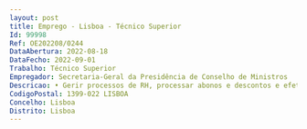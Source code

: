 ```yaml
--- 
layout: post
title: Emprego - Lisboa - Técnico Superior
Id: 99998
Ref: OE202208/0244
DataAbertura: 2022-08-18
DataFecho: 2022-09-01
Trabalho: Técnico Superior
Empregador: Secretaria-Geral da Presidência de Conselho de Ministros
Descricao: • Gerir processos de RH, processar abonos e descontos e efetuar tarefas conexas.• Preparar informações, mensagens eletrónicas, ofícios e declarações.• Propor temáticas para atualização de FAQ'S e guias de procedimentos. • Identificar e elencar as melhorias que possam contribuir para ganhos de tempo e de qualidade de resposta.• Identificar e antecipar situações críticas.• Elaborar mapas de estimativas de encargos com pessoal.
CodigoPostal: 1399-022 LISBOA
Concelho: Lisboa
Distrito: Lisboa
--- 
```

